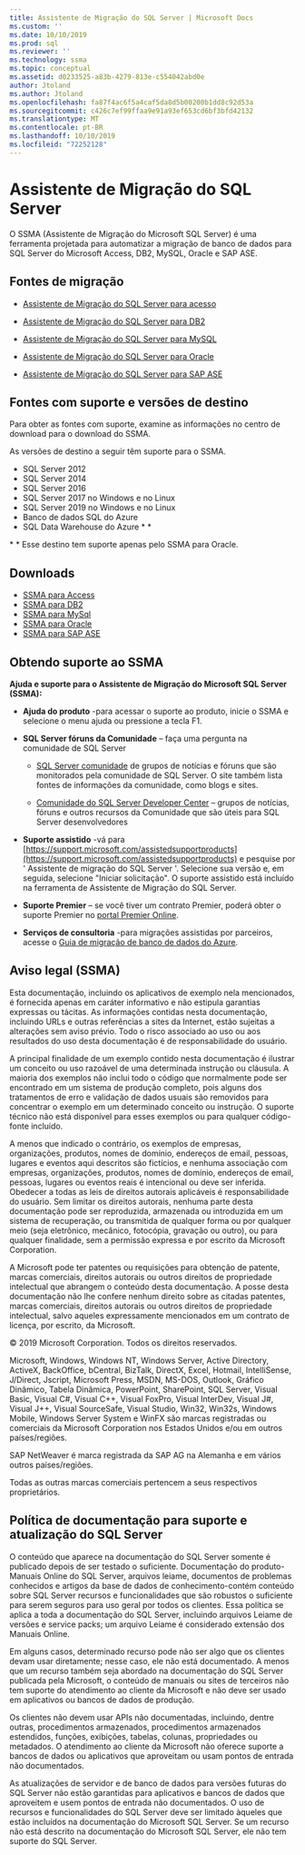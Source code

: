 ```yaml
---
title: Assistente de Migração do SQL Server | Microsoft Docs
ms.custom: ''
ms.date: 10/10/2019
ms.prod: sql
ms.reviewer: ''
ms.technology: ssma
ms.topic: conceptual
ms.assetid: d0233525-a83b-4279-813e-c554042abd0e
author: Jtoland
ms.author: Jtoland
ms.openlocfilehash: fa87f4ac6f5a4caf5da8d5b00200b1dd8c92d53a
ms.sourcegitcommit: c426c7ef99ffaa9e91a93ef653cd6bf3bfd42132
ms.translationtype: MT
ms.contentlocale: pt-BR
ms.lasthandoff: 10/10/2019
ms.locfileid: "72252128"
---
```

# <a name="sql-server-migration-assistant"></a>Assistente de Migração do SQL Server

O SSMA (Assistente de Migração do Microsoft SQL Server) é uma ferramenta projetada para automatizar a migração de banco de dados para SQL Server do Microsoft Access, DB2, MySQL, Oracle e SAP ASE.  
  
## <a name="migration-sources"></a>Fontes de migração  
  
- [Assistente de Migração do SQL Server para acesso](../ssma/access/sql-server-migration-assistant-for-access-accesstosql.md)  
  
- [Assistente de Migração do SQL Server para DB2](../ssma/db2/sql-server-migration-assistant-for-db2-db2tosql.md)  
  
- [Assistente de Migração do SQL Server para MySQL](../ssma/mysql/sql-server-migration-assistant-for-mysql-mysqltosql.md)  
  
- [Assistente de Migração do SQL Server para Oracle](../ssma/oracle/sql-server-migration-assistant-for-oracle-oracletosql.md)  
  
- [Assistente de Migração do SQL Server para SAP ASE](../ssma/sybase/sql-server-migration-assistant-for-sybase-sybasetosql.md)  

## <a name="supported-sources-and-target-versions"></a>Fontes com suporte e versões de destino

Para obter as fontes com suporte, examine as informações no centro de download para o download do SSMA.

As versões de destino a seguir têm suporte para o SSMA.

- SQL Server 2012
- SQL Server 2014
- SQL Server 2016
- SQL Server 2017 no Windows e no Linux
- SQL Server 2019 no Windows e no Linux
- Banco de dados SQL do Azure
- SQL Data Warehouse do Azure * *

\* * Esse destino tem suporte apenas pelo SSMA para Oracle.

## <a name="downloads"></a>Downloads

- [SSMA para Access](https://aka.ms/ssmaforaccess)
- [SSMA para DB2](https://aka.ms/ssmafordb2)
- [SSMA para MySql](https://aka.ms/ssmaformysql)
- [SSMA para Oracle](https://aka.ms/ssmafororacle)
- [SSMA para SAP ASE](https://aka.ms/ssmaforsybase)
 
## <a name="getting-ssma-support"></a>Obtendo suporte ao SSMA  

**Ajuda e suporte para o Assistente de Migração do Microsoft SQL Server (SSMA):**  
  
- **Ajuda do produto** -para acessar o suporte ao produto, inicie o SSMA e selecione o menu ajuda ou pressione a tecla F1.  
  
- **SQL Server fóruns da Comunidade** – faça uma pergunta na comunidade de SQL Server  
  
  - [SQL Server comunidade](https://go.microsoft.com/fwlink/?LinkId=42455) de grupos de notícias e fóruns que são monitorados pela comunidade de SQL Server. O site também lista fontes de informações da comunidade, como blogs e sites.  
  
  - [Comunidade do SQL Server Developer Center](https://go.microsoft.com/fwlink/?LinkId=42456) – grupos de notícias, fóruns e outros recursos da Comunidade que são úteis para SQL Server desenvolvedores  
  
- **Suporte assistido** -vá para [https://support.microsoft.com/assistedsupportproducts](https://support.microsoft.com/assistedsupportproducts) e pesquise por ' Assistente de migração do SQL Server '.  Selecione sua versão e, em seguida, selecione "Iniciar solicitação".  O suporte assistido está incluído na ferramenta de Assistente de Migração do SQL Server.  
  
- **Suporte Premier** – se você tiver um contrato Premier, poderá obter o suporte Premier no [portal Premier Online](https://premier.microsoft.com/).  
  
- **Serviços de consultoria** -para migrações assistidas por parceiros, acesse o [Guia de migração de banco de dados do Azure](https://datamigration.microsoft.com/).
  
## <a name="legal-notice-ssma"></a>Aviso legal (SSMA)

Esta documentação, incluindo os aplicativos de exemplo nela mencionados, é fornecida apenas em caráter informativo e não estipula garantias expressas ou tácitas. As informações contidas nesta documentação, incluindo URLs e outras referências a sites da Internet, estão sujeitas a alterações sem aviso prévio. Todo o risco associado ao uso ou aos resultados do uso desta documentação é de responsabilidade do usuário.  
  
A principal finalidade de um exemplo contido nesta documentação é ilustrar um conceito ou uso razoável de uma determinada instrução ou cláusula. A maioria dos exemplos não inclui todo o código que normalmente pode ser encontrado em um sistema de produção completo, pois alguns dos tratamentos de erro e validação de dados usuais são removidos para concentrar o exemplo em um determinado conceito ou instrução. O suporte técnico não está disponível para esses exemplos ou para qualquer código-fonte incluído.  
  
A menos que indicado o contrário, os exemplos de empresas, organizações, produtos, nomes de domínio, endereços de email, pessoas, lugares e eventos aqui descritos são fictícios, e nenhuma associação com empresas, organizações, produtos, nomes de domínio, endereços de email, pessoas, lugares ou eventos reais é intencional ou deve ser inferida. Obedecer a todas as leis de direitos autorais aplicáveis é responsabilidade do usuário. Sem limitar os direitos autorais, nenhuma parte desta documentação pode ser reproduzida, armazenada ou introduzida em um sistema de recuperação, ou transmitida de qualquer forma ou por qualquer meio (seja eletrônico, mecânico, fotocópia, gravação ou outro), ou para qualquer finalidade, sem a permissão expressa e por escrito da Microsoft Corporation.  
  
A Microsoft pode ter patentes ou requisições para obtenção de patente, marcas comerciais, direitos autorais ou outros direitos de propriedade intelectual que abrangem o conteúdo desta documentação. A posse desta documentação não lhe confere nenhum direito sobre as citadas patentes, marcas comerciais, direitos autorais ou outros direitos de propriedade intelectual, salvo aqueles expressamente mencionados em um contrato de licença, por escrito, da Microsoft.  
  
© 2019 Microsoft Corporation. Todos os direitos reservados.  
  
Microsoft, Windows, Windows NT, Windows Server, Active Directory, ActiveX, BackOffice, bCentral, BizTalk, DirectX, Excel, Hotmail, IntelliSense, J/Direct, Jscript, Microsoft Press, MSDN, MS-DOS, Outlook, Gráfico Dinâmico, Tabela Dinâmica, PowerPoint, SharePoint, SQL Server, Visual Basic, Visual C#, Visual C++, Visual FoxPro, Visual InterDev, Visual J#, Visual J++, Visual SourceSafe, Visual Studio, Win32, Win32s, Windows Mobile, Windows Server System e WinFX são marcas registradas ou comerciais da Microsoft Corporation nos Estados Unidos e/ou em outros países/regiões.  
  
SAP NetWeaver é marca registrada da SAP AG na Alemanha e em vários outros países/regiões.  
  
Todas as outras marcas comerciais pertencem a seus respectivos proprietários.  
  
## <a name="documentation-policy-for-sql-server-support-and-upgrade"></a>Política de documentação para suporte e atualização do SQL Server

O conteúdo que aparece na documentação do SQL Server somente é publicado depois de ser testado o suficiente. Documentação do produto-Manuais Online do SQL Server, arquivos leiame, documentos de problemas conhecidos e artigos da base de dados de conhecimento-contém conteúdo sobre SQL Server recursos e funcionalidades que são robustos o suficiente para serem seguros para uso geral por todos os clientes. Essa política se aplica a toda a documentação do SQL Server, incluindo arquivos Leiame de versões e service packs; um arquivo Leiame é considerado extensão dos Manuais Online.  
  
Em alguns casos, determinado recurso pode não ser algo que os clientes devam usar diretamente; nesse caso, ele não está documentado. A menos que um recurso também seja abordado na documentação do SQL Server publicada pela Microsoft, o conteúdo de manuais ou sites de terceiros não tem suporte do atendimento ao cliente da Microsoft e não deve ser usado em aplicativos ou bancos de dados de produção.  
  
Os clientes não devem usar APIs não documentadas, incluindo, dentre outras, procedimentos armazenados, procedimentos armazenados estendidos, funções, exibições, tabelas, colunas, propriedades ou metadados. O atendimento ao cliente da Microsoft não oferece suporte a bancos de dados ou aplicativos que aproveitam ou usam pontos de entrada não documentados.  
  
As atualizações de servidor e de banco de dados para versões futuras do SQL Server não estão garantidas para aplicativos e bancos de dados que aproveitem e usem pontos de entrada não documentados. O uso de recursos e funcionalidades do SQL Server deve ser limitado àqueles que estão incluídos na documentação do Microsoft SQL Server. Se um recurso não está descrito na documentação do Microsoft SQL Server, ele não tem suporte do SQL Server.  
